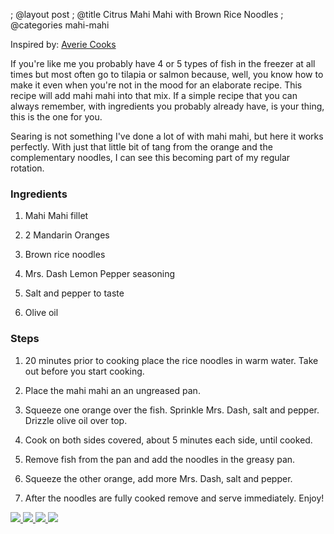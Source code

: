 ; @layout post
; @title Citrus Mahi Mahi with Brown Rice Noodles
; @categories mahi-mahi

Inspired by: [Averie Cooks](http://www.averiecooks.com/2012/02/caribbean-citrus-mahi-mahi-with-brown-rice-noodles.html)

If you're like me you probably have 4 or 5 types of fish in the freezer at all times but most often go to tilapia or salmon because, well, you know how to make it even when you're not in the mood for an elaborate recipe. This recipe will add mahi mahi into that mix. If a simple recipe that you can always remember, with ingredients you probably already have, is your thing, this is the one for you.

Searing is not something I've done a lot of with mahi mahi, but here it works perfectly. With just that little bit of tang from the orange and the complementary noodles, I can see this becoming part of my regular rotation.

### Ingredients

1. Mahi Mahi fillet

2. 2 Mandarin Oranges

3. Brown rice noodles

4. Mrs. Dash Lemon Pepper seasoning

5. Salt and pepper to taste

6. Olive oil

### Steps

1. 20 minutes prior to cooking place the rice noodles in warm water. Take out before you start cooking.

2. Place the mahi mahi an an ungreased pan.

3. Squeeze one orange over the fish. Sprinkle Mrs. Dash, salt and pepper. Drizzle olive oil over top.

4. Cook on both sides covered, about 5 minutes each side, until cooked.

5. Remove fish from the pan and add the noodles in the greasy pan.

6. Squeeze the other orange, add more Mrs. Dash, salt and pepper.

7. After the noodles are fully cooked remove and serve immediately. Enjoy!

<a href="/images/citrus-mahi-mahi-with-brown-rice/fish-cooking.jpg">
  <img src="/images/citrus-mahi-mahi-with-brown-rice/fish-cooking.jpg" />
</a>
<a href="/images/citrus-mahi-mahi-with-brown-rice/noodles-cooking.jpg">
  <img src="/images/citrus-mahi-mahi-with-brown-rice/noodles-cooking.jpg" />
</a>
<a href="/images/citrus-mahi-mahi-with-brown-rice/plated.jpg">
  <img src="/images/citrus-mahi-mahi-with-brown-rice/plated.jpg" />
</a>
<a href="/images/citrus-mahi-mahi-with-brown-rice/plated-close.jpg">
  <img src="/images/citrus-mahi-mahi-with-brown-rice/plated-close.jpg" />
</a>
